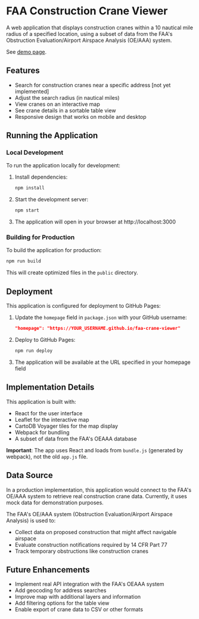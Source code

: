 # FAA Construction Crane Viewer

A web application that displays construction cranes within a 10 nautical mile radius of a specified location, using a subset of data from the FAA's Obstruction Evaluation/Airport Airspace Analysis (OE/AAA) system.

See [demo page](https://jeffreyp.github.io/faa-crane-viewer).

## Features

- Search for construction cranes near a specific address [not yet implemented]
- Adjust the search radius (in nautical miles)
- View cranes on an interactive map
- See crane details in a sortable table view
- Responsive design that works on mobile and desktop

## Running the Application

### Local Development

To run the application locally for development:

1. Install dependencies:
   ```bash
   npm install
   ```

2. Start the development server:
   ```bash
   npm start
   ```

3. The application will open in your browser at http://localhost:3000

### Building for Production

To build the application for production:

```bash
npm run build
```

This will create optimized files in the `public` directory.

## Deployment

This application is configured for deployment to GitHub Pages:

1. Update the `homepage` field in `package.json` with your GitHub username:
   ```json
   "homepage": "https://YOUR_USERNAME.github.io/faa-crane-viewer"
   ```

2. Deploy to GitHub Pages:
   ```bash
   npm run deploy
   ```

3. The application will be available at the URL specified in your homepage field

## Implementation Details

This application is built with:

- React for the user interface
- Leaflet for the interactive map
- CartoDB Voyager tiles for the map display
- Webpack for bundling
- A subset of data from the FAA's OEAAA database

**Important**: The app uses React and loads from `bundle.js` (generated by webpack), not the old `app.js` file.

## Data Source

In a production implementation, this application would connect to the FAA's OE/AAA system to retrieve real construction crane data. Currently, it uses mock data for demonstration purposes.

The FAA's OE/AAA system (Obstruction Evaluation/Airport Airspace Analysis) is used to:
- Collect data on proposed construction that might affect navigable airspace
- Evaluate construction notifications required by 14 CFR Part 77
- Track temporary obstructions like construction cranes

## Future Enhancements

- Implement real API integration with the FAA's OEAAA system
- Add geocoding for address searches
- Improve map with additional layers and information
- Add filtering options for the table view
- Enable export of crane data to CSV or other formats
